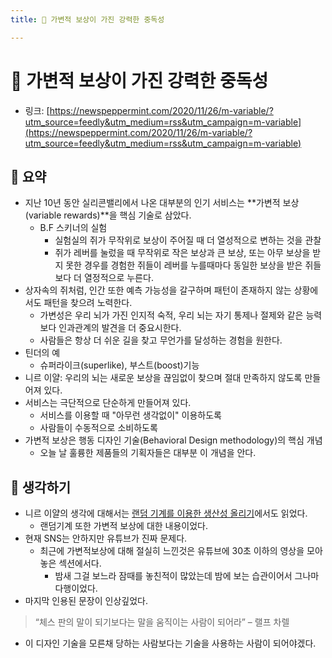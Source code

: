 ```yaml
---
title: 💊 가변적 보상이 가진 강력한 중독성

---
```

# 💊 가변적 보상이 가진 강력한 중독성

- 링크: [https://newspeppermint.com/2020/11/26/m-variable/?utm_source=feedly&utm_medium=rss&utm_campaign=m-variable](https://newspeppermint.com/2020/11/26/m-variable/?utm_source=feedly&utm_medium=rss&utm_campaign=m-variable)

## 📝 요약 
- 지난 10년 동안 실리콘밸리에서 나온 대부분의 인기 서비스는 **가변적 보상(variable rewards)**을 핵심 기술로 삼았다.  
  - B.F 스키너의 실험
    - 실험실의 쥐가 무작위로 보상이 주어질 때 더 열성적으로 변하는 것을 관찰 
    - 쥐가 레버를 눌렀을 때 무작위로 작은 보상과 큰 보상, 또는 아무 보상을 받지 못한 경우를 경험한 쥐들이 레버를 누를때마다 동일한 보상을 받은 쥐들보다 더 열정적으로 누른다.   
- 상자속의 쥐처럼, 인간 또한 예측 가능성을 갈구하며 패턴이 존재하지 않는 상황에서도 패턴을 찾으려 노력한다.  
  - 가변성은 우리 뇌가 가진 인지적 숙적, 우리 뇌는 자기 통제나 절제와 같은 능력보다 인과관계의 발견을 더 중요시한다.  
  - 사람들은 항상 더 쉬운 길을 찾고 무언가를 달성하는 경험을 원한다.  
- 틴더의 예 
  - 슈퍼라이크(superlike), 부스트(boost)기능 
- 니르 이얄: 우리의 뇌는 새로운 보상을 끊임없이 찾으며 절대 만족하지 않도록 만들어져 있다.  
- 서비스는 극단적으로 단순하게 만들어져 있다.
  - 서비스를 이용할 때 "아무런 생각없이" 이용하도록 
  - 사람들이 수동적으로 소비하도록
- 가변적 보상은 행동 디자인 기술(Behavioral Design methodology)의 핵심 개념 
  - 오늘 날 훌륭한 제품들의 기획자들은 대부분 이 개념을 안다.  

## 🤔 생각하기 
- 니르 이얄의 생각에 대해서는 [랜덤 기계를 이용한 생산성 올리기](./Life/../randomness-jar.md)에서도 읽었다.  
  - 랜덤기계 또한 가변적 보상에 대한 내용이었다.  
- 현재 SNS는 안하지만 유튜브가 진짜 문제다.  
  - 최근에 가변적보상에 대해 절실히 느낀것은 유튜브에 30초 이하의 영상을 모아놓은 섹션에서다.
    - 밤새 그걸 보느라 잠때를 놓친적이 많았는데 밤에 보는 습관이어서 그나마 다행이었다.  
- 마지막 인용된 문장이 인상깊었다.  
> “체스 판의 말이 되기보다는 말을 움직이는 사람이 되어라” – 랠프 차렐  
- 이 디자인 기술을 모른채 당하는 사람보다는 기술을 사용하는 사람이 되어야겠다.  